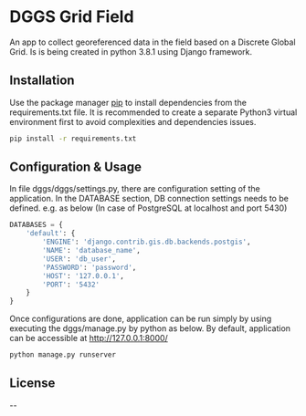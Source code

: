 # DGGS Grid Field

An app to collect georeferenced data in the field based on a Discrete Global Grid. Is is being created in python 3.8.1 using Django framework.

## Installation

Use the package manager [pip](https://pip.pypa.io/en/stable/) to install dependencies from the requirements.txt file. It is recommended to create a separate Python3 virtual environment first to avoid complexities and dependencies issues.   

```bash
pip install -r requirements.txt
```

## Configuration & Usage

In file dggs/dggs/settings.py, there are configuration setting of the application. In the DATABASE section, DB connection settings needs to be defined. e.g. as below (In case of PostgreSQL at localhost and port 5430)

```python
DATABASES = {
    'default': {
        'ENGINE': 'django.contrib.gis.db.backends.postgis',
        'NAME': 'database_name',
        'USER': 'db_user',
        'PASSWORD': 'password',
        'HOST': '127.0.0.1',
        'PORT': '5432'
    }
}
```

Once configurations are done, application can be run simply by using executing the dggs/manage.py by python as below. By default, application can be accessible at  http://127.0.0.1:8000/ 
```python
python manage.py runserver
```


## License
--